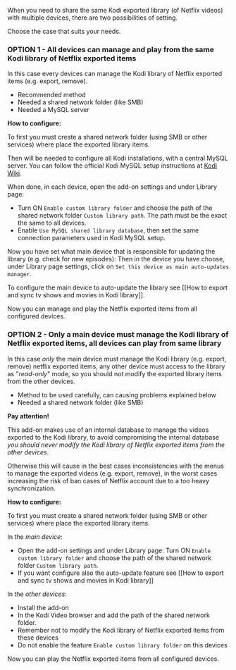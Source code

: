 When you need to share the same Kodi exported library (of Netflix videos) with multiple devices, there are two possibilities of setting.

Choose the case that suits your needs.

### OPTION 1 - All devices can manage and play from the same Kodi library of Netflix exported items

In this case every devices can manage the Kodi library of Netflix exported items (e.g. export, remove).

- Recommended method
- Needed a shared network folder (like SMB)
- Needed a MySQL server

**How to configure:**

To first you must create a shared network folder (using SMB or other services) where place the exported library items.

Then will be needed to configure all Kodi installations, with a central MySQL server. You can follow the official Kodi MySQL setup instructions at [Kodi Wiki](https://kodi.wiki/view/MySQL).

When done, in each device, open the add-on settings and under Library page:
* Turn ON `Enable custom library folder` and choose the path of the shared network folder `Custom library path`. The path must be the exact the same to all devices.
* Enable `Use MySQL shared library database`, then set the same connection parameters used in Kodi MySQL setup.

Now you have set what main device that is responsible for updating the library (e.g. check for new episodes):
Then in the device you have choose, under Library page settings, click on `Set this device as main auto-updates manager`.

To configure the main device to auto-update the library see [[How to export and sync tv shows and movies in Kodi library]].

Now you can manage and play the Netflix exported items from all configured devices.

### OPTION 2 - Only a main device must manage the Kodi library of Netflix exported items, all devices can play from same library
In this case _only_ the main device must manage the Kodi library (e.g. export, remove) netflix exported items, any other device must access to the library as "_read-only_" mode, so you should not modify the exported library items from the other devices.

- Method to be used carefully, can causing problems explained below
- Needed a shared network folder (like SMB)

**Pay attention!**

This add-on makes use of an internal database to manage the videos exported to the Kodi library,
to avoid compromising the internal database _you should never modify the Kodi library of Netflix exported items from the other devices_.

Otherwise this will cause in the best cases inconsistencies with the menus to manage the exported videos (e.g. export, remove), in the worst cases increasing the risk of ban cases of Netflix account due to a too heavy synchronization.

**How to configure:**

To first you must create a shared network folder (using SMB or other services) where place the exported library items.

In the _main device_:
* Open the add-on settings and under Library page: Turn ON `Enable custom library folder` and choose the path of the shared network folder `Custom library path`.
* If you want configure also the auto-update feature see [[How to export and sync tv shows and movies in Kodi library]]

In the _other devices_:
* Install the add-on
* In the Kodi Video browser and add the path of the shared network folder.
* Remember not to modify the Kodi library of Netflix exported items from these devices
* Do not enable the feature `Enable custom library folder` on this devices 

Now you can play the Netflix exported items from all configured devices.
